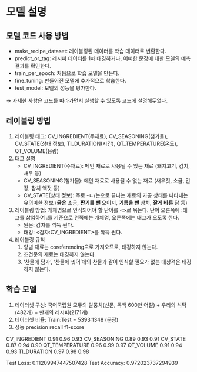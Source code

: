# 모델 설명

## 모델 코드 사용 방법

- make_recipe_dataset: 레이블링된 데이터를 학습 데이터로 변환한다.
- predict_or_tag: 레시피 데이터를 1차 태깅하거나, 어떠한 문장에 대한 모델의 예측 결과를 확인한다.
- train_per_epoch: 처음으로 학습 모델을 만든다.
- fine_tuning: 만들어진 모델에 추가적으로 학습한다.
- test_model: 모델의 성능을 평가한다.

→ 자세한 사항은 코드를 따라가면서 실행할 수 있도록 코드에 설명해두었다.

## 레이블링 방법

1. 레이블링 태그: CV_INGREDIENT(주재료), CV_SEASONING(첨가물), CV_STATE(상태 정보), TI_DURATION(시간), QT_TEMPERATURE(온도), QT_VOLUME(용량)
2. 태그 설명
    - CV_INGREDIENT(주재료): 메인 재료로 사용될 수 있는 재료 (돼지고기, 김치, 새우 등)
    - CV_SEASONING(첨가물): 메인 재료로 사용될 수 없는 재료 (새우젓, 소금, 간장, 참치 액젓 등)
    - CV_STATE(상태 정보): 주로 -ㄴ/는으로 끝나는 재료의 가공 상태를 나타내는 유의미한 정보 (**굵은** 소금, **짠기를 뺀** 오이지, **기름을 뺀** 참치, **잘게 바른** 닭 등)
3. 레이블링 방법: 개체명으로 인식되어야 할 단어를 <>로 묶는다. 단어 오른쪽에 :태그를 삽입하여 :를 기준으로 왼쪽에는 개체명, 오른쪽에는 태그가 오도록 한다.
    - 원문: 감자를 깍뚝 썬다.
    - 태깅: <감자:CV_INGREDIENT>를 깍뚝 썬다.
4. 레이블링 규칙
    1. 양념 재료는 coreferencing으로 가져오므로, 태깅하지 않는다.
    2. 조건문의 재료는 태깅하지 않는다.
    3. ‘찬물에 담가’, ‘찬물에 씻어’에의 찬물과 같이 인식할 필요가 없는 대상격은 태깅하지 않는다.

## 학습 모델
1. 데이터셋 구성: 국어국립원 모두의 말뭉치(신문, 독백 600만 어절) + 우리의 식탁(482개) + 만개의 레시피(2171개)
2. 데이터셋 비율: Train:Test = 5393:1348 (문장)
3. 성능
                   precision  recall   f1-score

 CV_INGREDIENT       0.91      0.96      0.93
  CV_SEASONING       0.89      0.93      0.91
      CV_STATE       0.87      0.94      0.90
QT_TEMPERATURE       0.96      0.99      0.97
     QT_VOLUME       0.91      0.94      0.93
   TI_DURATION       0.97      0.98      0.98

Test Loss: 0.11209947447507428
Test Accuracy: 0.972023737294939
